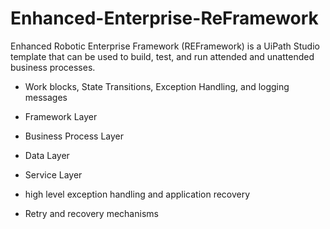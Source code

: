 # Enhanced-Enterprise-ReFramework

Enhanced Robotic Enterprise Framework (REFramework) is a UiPath Studio template that can be used to build, test, and run attended and unattended business processes.


* Work blocks, State Transitions, Exception Handling, and logging messages

* Framework Layer

* Business Process Layer

* Data Layer

* Service Layer

* high level exception handling and application recovery

* Retry and recovery mechanisms
